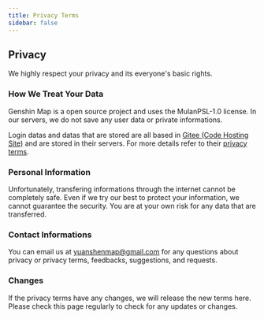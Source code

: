 ```yaml
---
title: Privacy Terms
sidebar: false
---
```


## Privacy

We highly respect your privacy and its everyone's basic rights.

### How We Treat Your Data

Genshin Map is a open source project and uses the MulanPSL-1.0 license. In our servers, we do not save any user data or private informations.

Login datas and datas that are stored are all based in [Gitee  (Code Hosting Site)](https://gitee.com/) and are stored in their servers. For more details refer to their [privacy terms](https://gitee.com/terms/privacy_terms).

### Personal Information

Unfortunately, transfering informations through the internet cannot be completely safe. Even if we try our best to protect your information, we cannot guarantee the security. You are at your own risk for any data that are transferred.

### Contact Informations

You can email us at [yuanshenmap@gmail.com](mailto:yuanshenmap@gmail.com) for any questions about privacy or privacy terms, feedbacks, suggestions, and requests.

### Changes

If the privacy terms have any changes, we will release the new terms here. Please check this page regularly to check for any updates or changes.
